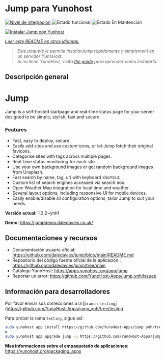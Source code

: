 <!--
Este archivo README esta generado automaticamente<https://github.com/YunoHost/apps/tree/master/tools/readme_generator>
No se debe editar a mano.
-->

# Jump para Yunohost

[![Nivel de integración](https://dash.yunohost.org/integration/jump.svg)](https://dash.yunohost.org/appci/app/jump) ![Estado funcional](https://ci-apps.yunohost.org/ci/badges/jump.status.svg) ![Estado En Mantención](https://ci-apps.yunohost.org/ci/badges/jump.maintain.svg)

[![Instalar Jump con Yunhost](https://install-app.yunohost.org/install-with-yunohost.svg)](https://install-app.yunohost.org/?app=jump)

*[Leer este README en otros idiomas.](./ALL_README.md)*

> *Este paquete le permite instalarJump rapidamente y simplement en un servidor YunoHost.*  
> *Si no tiene YunoHost, visita [the guide](https://yunohost.org/install) para aprender como instalarla.*

## Descripción general

# Jump
Jump is a self-hosted startpage and real-time status page for your server designed to be simple, stylish, fast and secure.
### Features

- Fast, easy to deploy, secure.
- Easily add sites and use custom icons, or let Jump fetch their original favicons.
- Categorise sites with tags across multiple pages.
- Real-time status monitoring for each site.
- Use your own background images or get random background images from Unsplash.
- Fast search by name, tag, url with keyboard shortcut.
- Custom list of search engines accessed via search box.
- Open Weather Map integration for local time and weather.
- Several layout options, including responsive UI for mobile devices.
- Easily enable/disable all configuration options, tailor Jump to suit your needs.


**Versión actual:** 1.3.2~ynh1

**Demo:** <https://jumpdemo.daledavies.co.uk/>
## Documentaciones y recursos

- Documentación usuario oficial: <https://github.com/daledavies/jump/blob/main/README.md>
- Repositorio del código fuente oficial de la aplicación : <https://github.com/daledavies/jump/tree/main>
- Catálogo YunoHost: <https://apps.yunohost.org/app/jump>
- Reportar un error: <https://github.com/YunoHost-Apps/jump_ynh/issues>

## Información para desarrolladores

Por favor enviar sus correcciones a la [`branch testing`](https://github.com/YunoHost-Apps/jump_ynh/tree/testing

Para probar la rama `testing`, sigue asÍ:

```bash
sudo yunohost app install https://github.com/YunoHost-Apps/jump_ynh/tree/testing --debug
o
sudo yunohost app upgrade jump -u https://github.com/YunoHost-Apps/jump_ynh/tree/testing --debug
```

**Mas informaciones sobre el empaquetado de aplicaciones:** <https://yunohost.org/packaging_apps>
